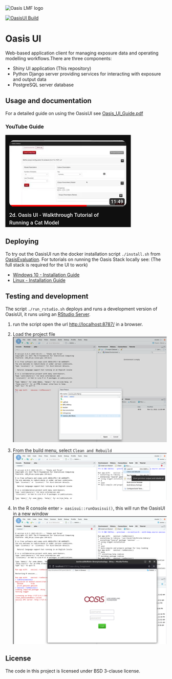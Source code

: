 <img src="https://oasislmf.org/packages/oasis_theme_package/themes/oasis_theme/assets/src/oasis-lmf-colour.png" alt="Oasis LMF logo" width="250"/>

[![OasisUI Build](https://github.com/OasisLMF/OasisUI/actions/workflows/build.yml/badge.svg?branch=master&event=push)](https://github.com/OasisLMF/OasisUI/actions/workflows/build.yml)

# Oasis UI
Web-based application client for managing exposure data and operating modelling workflows.There are three components:
  * Shiny UI application (This repository)
  * Python Django server providing services for interacting with exposure and output data
  * PostgreSQL server database

## Usage and documentation 
For a detailed guide on using the OasisUI see [Oasis_UI_Guide.pdf](documentation/Oasis_UI_Guide.pdf)

### YouTube Guide
[![Oasis UI - Walkthrough](.img/video_thumbnail.png)](https://www.youtube.com/watch?v=tHRetuhpQzA)

## Deploying

To try out the OasisUI run the docker installation script `./install.sh` from [OasisEvaluation](https://github.com/OasisLMF/OasisEvaluation).
For tutorials on running the Oasis Stack locally see: (The full stack is required for the UI to work) 
* [Windows 10 - Installation Guide](https://www.youtube.com/watch?v=SxRt5E-Y5Sw)
* [Linux - Installation Guide](https://www.youtube.com/watch?v=OFLTpGGEM10)


## Testing and development 

The script `./run_rstudio.sh` deploys and runs a development version of OasisUI, it runs using an [RStudio Server](https://documentation.dnanexus.com/getting-started/developer-tutorials/web-app-let-tutorials/running-rstudio-server).
1. run the script open the url [http://localhost:8787/](http://localhost:8787/) in a browser. 
2. Load the project file 
![Load Project](.img/dev_load_project.png?raw=true "Load RStudio Project")
3. From the build menu, select `Clean and Rebuild`
![Build App](.img/dev_build_oasisui.png?raw=true "Build Application")

4. In the R console enter `> oasisui::runOasisui()`, this will run the OasisUI in a new window 
![Run App](.img/dev_run_oasisui.png?raw=true "Run Application")

## License
The code in this project is licensed under BSD 3-clause license.

